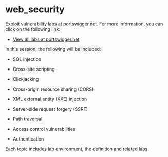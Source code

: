 # web_security
Exploit vulnerability labs at portswigger.net. For more information, you can click on the following link:

- [View all labs at portswigger.net](https://portswigger.net/web-security)

In this session, the following will be included:

- SQL injection

- Cross-site scripting

- Clickjacking

- Cross-origin resource sharing (CORS)

- XML external entity (XXE) injection

- Server-side request forgery (SSRF)

- Path traversal

- Access control vulnerabilities

- Authentication

Each topic includes lab environment, the definition and related labs.
